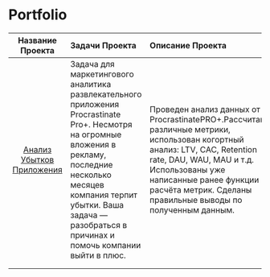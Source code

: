 # Portfolio

| Название Проекта           | Задачи Проекта                                                                                                                                                                                                                                        | Описание Проекта                                                                                                                                                                                                                                                  | Навыки И Инструменты                                                                 |
|:----:|:-----|:---------|:-------|
|[Анализ Убытков Приложения](Analysis-of-business-indicators/Анализ-бизнес-показателей.ipynb)  | Задача для маркетингового аналитика развлекательного приложения Procrastinate Pro+. Несмотря на огромные вложения в рекламу, последние несколько месяцев компания терпит убытки. Ваша задача — разобраться в причинах и помочь компании выйти в плюс. | Проведен анализ данных от ProcrastinatePRO+.Рассчитаны различные метрики, использован когортный анализ: LTV, CAC, Retention rate, DAU, WAU, MAU и т.д. Использованы уже написанные ранее функции расчёта метрик. Сделаны правильные выводы по полученным данным. | Matplotlib,Pandas,Python,Seaborn,когортный анализ,продуктовые метрики,юнит-экономика |
|                            |                                                                                                                                                                                                                                                       |                                                                                                                                                                                                                                                                   |                                                                                      |
|                            |                                                                                                                                                                                                                                                       |                                                                                                                                                                                                                                                                   |                                                                                      |
